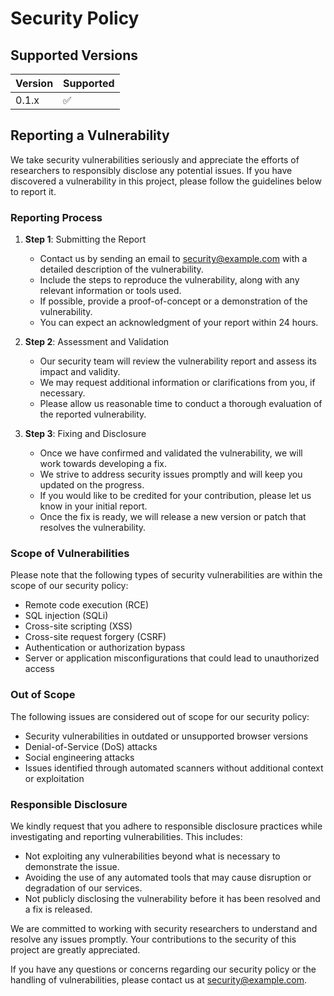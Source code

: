 # Security Policy

## Supported Versions

| Version | Supported          |
| ------- | ------------------ |
| 0.1.x   | :white_check_mark: |

## Reporting a Vulnerability

We take security vulnerabilities seriously and appreciate the efforts of researchers to responsibly disclose any potential issues. If you have discovered a vulnerability in this project, please follow the guidelines below to report it.

### Reporting Process

1. **Step 1**: Submitting the Report
   - Contact us by sending an email to [security@example.com](mailto:security@example.com) with a detailed description of the vulnerability.
   - Include the steps to reproduce the vulnerability, along with any relevant information or tools used.
   - If possible, provide a proof-of-concept or a demonstration of the vulnerability.
   - You can expect an acknowledgment of your report within 24 hours.

2. **Step 2**: Assessment and Validation
   - Our security team will review the vulnerability report and assess its impact and validity.
   - We may request additional information or clarifications from you, if necessary.
   - Please allow us reasonable time to conduct a thorough evaluation of the reported vulnerability.

3. **Step 3**: Fixing and Disclosure
   - Once we have confirmed and validated the vulnerability, we will work towards developing a fix.
   - We strive to address security issues promptly and will keep you updated on the progress.
   - If you would like to be credited for your contribution, please let us know in your initial report.
   - Once the fix is ready, we will release a new version or patch that resolves the vulnerability.

### Scope of Vulnerabilities

Please note that the following types of security vulnerabilities are within the scope of our security policy:

- Remote code execution (RCE)
- SQL injection (SQLi)
- Cross-site scripting (XSS)
- Cross-site request forgery (CSRF)
- Authentication or authorization bypass
- Server or application misconfigurations that could lead to unauthorized access

### Out of Scope

The following issues are considered out of scope for our security policy:

- Security vulnerabilities in outdated or unsupported browser versions
- Denial-of-Service (DoS) attacks
- Social engineering attacks
- Issues identified through automated scanners without additional context or exploitation

### Responsible Disclosure

We kindly request that you adhere to responsible disclosure practices while investigating and reporting vulnerabilities. This includes:

- Not exploiting any vulnerabilities beyond what is necessary to demonstrate the issue.
- Avoiding the use of any automated tools that may cause disruption or degradation of our services.
- Not publicly disclosing the vulnerability before it has been resolved and a fix is released.

We are committed to working with security researchers to understand and resolve any issues promptly. Your contributions to the security of this project are greatly appreciated.

If you have any questions or concerns regarding our security policy or the handling of vulnerabilities, please contact us at [security@example.com](mailto:security@example.com).

